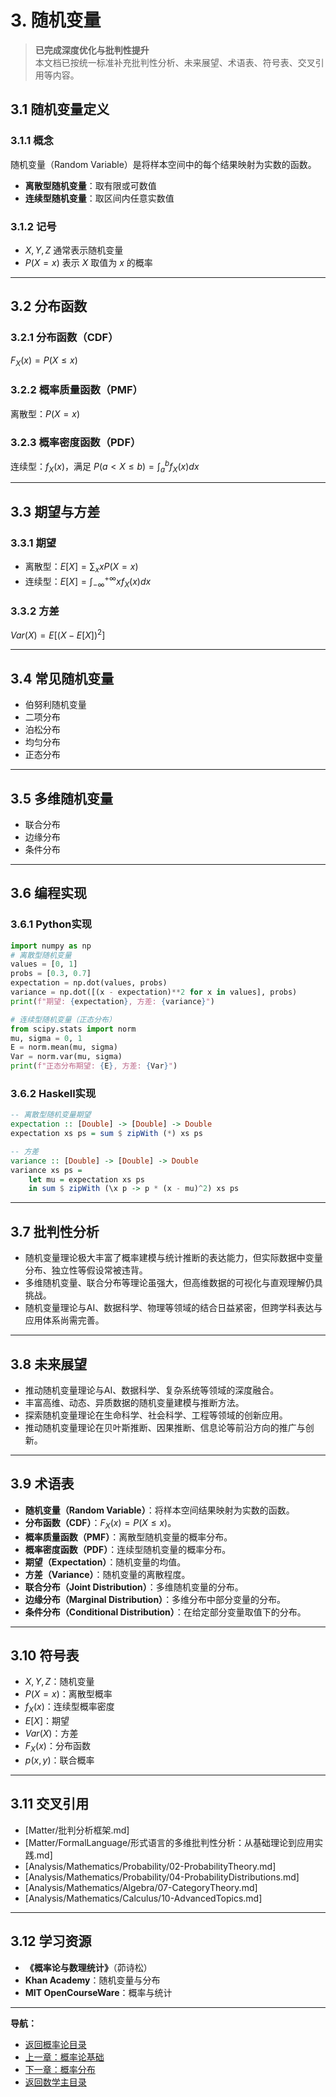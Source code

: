# 3. 随机变量

> **已完成深度优化与批判性提升**  
> 本文档已按统一标准补充批判性分析、未来展望、术语表、符号表、交叉引用等内容。

## 3.1 随机变量定义

### 3.1.1 概念

随机变量（Random Variable）是将样本空间中的每个结果映射为实数的函数。

- **离散型随机变量**：取有限或可数值
- **连续型随机变量**：取区间内任意实数值

### 3.1.2 记号

- $X, Y, Z$ 通常表示随机变量
- $P(X = x)$ 表示 $X$ 取值为 $x$ 的概率

---

## 3.2 分布函数

### 3.2.1 分布函数（CDF）

$F_X(x) = P(X \leq x)$

### 3.2.2 概率质量函数（PMF）

离散型：$P(X = x)$

### 3.2.3 概率密度函数（PDF）

连续型：$f_X(x)$，满足 $P(a < X \leq b) = \int_a^b f_X(x)dx$

---

## 3.3 期望与方差

### 3.3.1 期望

- 离散型：$E[X] = \sum_x x P(X = x)$
- 连续型：$E[X] = \int_{-\infty}^{+\infty} x f_X(x) dx$

### 3.3.2 方差

$Var(X) = E[(X - E[X])^2]$

---

## 3.4 常见随机变量

- 伯努利随机变量
- 二项分布
- 泊松分布
- 均匀分布
- 正态分布

---

## 3.5 多维随机变量

- 联合分布
- 边缘分布
- 条件分布

---

## 3.6 编程实现

### 3.6.1 Python实现

```python
import numpy as np
# 离散型随机变量
values = [0, 1]
probs = [0.3, 0.7]
expectation = np.dot(values, probs)
variance = np.dot([(x - expectation)**2 for x in values], probs)
print(f"期望: {expectation}, 方差: {variance}")

# 连续型随机变量（正态分布）
from scipy.stats import norm
mu, sigma = 0, 1
E = norm.mean(mu, sigma)
Var = norm.var(mu, sigma)
print(f"正态分布期望: {E}, 方差: {Var}")
```

### 3.6.2 Haskell实现

```haskell
-- 离散型随机变量期望
expectation :: [Double] -> [Double] -> Double
expectation xs ps = sum $ zipWith (*) xs ps

-- 方差
variance :: [Double] -> [Double] -> Double
variance xs ps =
    let mu = expectation xs ps
    in sum $ zipWith (\x p -> p * (x - mu)^2) xs ps
```

---

## 3.7 批判性分析

- 随机变量理论极大丰富了概率建模与统计推断的表达能力，但实际数据中变量分布、独立性等假设常被违背。
- 多维随机变量、联合分布等理论虽强大，但高维数据的可视化与直观理解仍具挑战。
- 随机变量理论与AI、数据科学、物理等领域的结合日益紧密，但跨学科表达与应用体系尚需完善。

---

## 3.8 未来展望

- 推动随机变量理论与AI、数据科学、复杂系统等领域的深度融合。
- 丰富高维、动态、异质数据的随机变量建模与推断方法。
- 探索随机变量理论在生命科学、社会科学、工程等领域的创新应用。
- 推动随机变量理论在贝叶斯推断、因果推断、信息论等前沿方向的推广与创新。

---

## 3.9 术语表

- **随机变量（Random Variable）**：将样本空间结果映射为实数的函数。
- **分布函数（CDF）**：$F_X(x) = P(X \leq x)$。
- **概率质量函数（PMF）**：离散型随机变量的概率分布。
- **概率密度函数（PDF）**：连续型随机变量的概率分布。
- **期望（Expectation）**：随机变量的均值。
- **方差（Variance）**：随机变量的离散程度。
- **联合分布（Joint Distribution）**：多维随机变量的分布。
- **边缘分布（Marginal Distribution）**：多维分布中部分变量的分布。
- **条件分布（Conditional Distribution）**：在给定部分变量取值下的分布。

---

## 3.10 符号表

- $X, Y, Z$：随机变量
- $P(X = x)$：离散型概率
- $f_X(x)$：连续型概率密度
- $E[X]$：期望
- $Var(X)$：方差
- $F_X(x)$：分布函数
- $p(x, y)$：联合概率

---

## 3.11 交叉引用

- [Matter/批判分析框架.md]
- [Matter/FormalLanguage/形式语言的多维批判性分析：从基础理论到应用实践.md]
- [Analysis/Mathematics/Probability/02-ProbabilityTheory.md]
- [Analysis/Mathematics/Probability/04-ProbabilityDistributions.md]
- [Analysis/Mathematics/Algebra/07-CategoryTheory.md]
- [Analysis/Mathematics/Calculus/10-AdvancedTopics.md]

---

## 3.12 学习资源

- **《概率论与数理统计》**（茆诗松）
- **Khan Academy**：随机变量与分布
- **MIT OpenCourseWare**：概率与统计

---
**导航：**

- [返回概率论目录](README.md)
- [上一章：概率论基础](02-ProbabilityTheory.md)
- [下一章：概率分布](04-ProbabilityDistributions.md)
- [返回数学主目录](../README.md)
